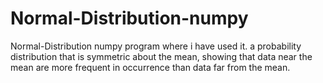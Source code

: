 # Normal-Distribution-numpy
Normal-Distribution numpy program where i have used it. a probability distribution that is symmetric about the mean, showing that data near the mean are more frequent in occurrence than data far from the mean.
